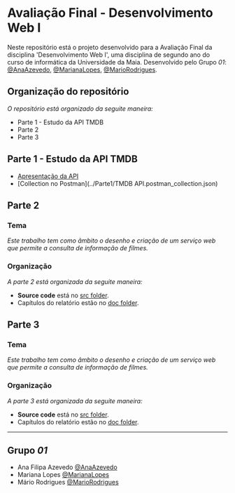 # Avaliação Final - Desenvolvimento Web I

Neste repositório está o projeto desenvolvido para a Avaliação Final da disciplina 'Desenvolvimento Web I', uma disciplina de segundo ano do curso de informática da Universidade da Maia. Desenvolvido pelo Grupo _01_: [@AnaAzevedo](https://github.com/AnaAzevedo2), [@MarianaLopes](https://github.com/marlope02), [@MarioRodrigues](https://github.com/MarioRodrigues2304).



## Organização do repositório 

_O repositório está organizado da seguite maneira:_
* Parte 1 - Estudo da API TMDB 
* Parte 2 
* Parte 3 

## Parte 1 - Estudo da API TMDB
* [Apresentação da API](../Parte1/Apresentaç¦o_Parte1.pdf)
* [Collection no Postman](../Parte1/TMDB API.postman_collection.json)

## Parte 2 
### Tema 
_Este trabalho tem como âmbito o desenho e criação de um serviço web que permite a consulta de informação de filmes._

### Organização
_A parte 2 está organizada da seguite maneira:_
* **Source code** está no [src folder](../Parte2/src).
* Capítulos do relatório estão no [doc folder](../Parte2/doc).



## Parte 3
### Tema 
_Este trabalho tem como âmbito o desenho e criação de um serviço web que permite a consulta de informação de filmes._

### Organização
_A parte 3 está organizada da seguite maneira:_
* **Source code** está no [src folder]().
* Capítulos do relatório estão no [doc folder]().


_____
## Grupo _01_
* Ana Filipa Azevedo [@AnaAzevedo](https://github.com/AnaAzevedo2) 
* Mariana Lopes [@MarianaLopes](https://github.com/marlope02) 
* Mário Rodrigues [@MarioRodrigues](https://github.com/MarioRodrigues2304)

